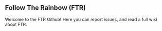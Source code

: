 ## Follow The Rainbow (FTR)

Welcome to the FTR Github! Here you can report issues, and read a full wiki about FTR.
